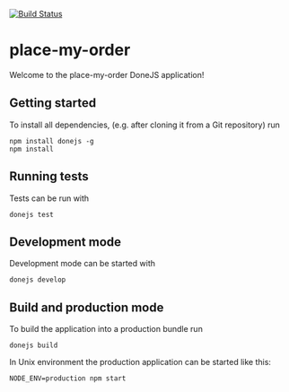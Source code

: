 [![Build Status](https://travis-ci.org/Piyush5767/place-my-order.png?branch=master)](https://travis-ci.org/Piyush5767/place-my-order)
# place-my-order

Welcome to the place-my-order DoneJS application!

## Getting started

To install all dependencies, (e.g. after cloning it from a Git repository) run

```
npm install donejs -g
npm install
```

## Running tests

Tests can be run with

```
donejs test
```

## Development mode

Development mode can be started with

```
donejs develop
```

## Build and production mode

To build the application into a production bundle run

```
donejs build
```

In Unix environment the production application can be started like this:

```
NODE_ENV=production npm start
```
